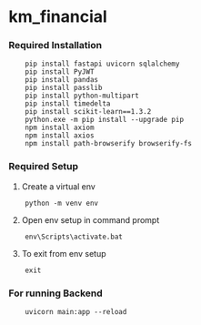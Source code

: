 # km_financial #

### Required Installation ###

```
    pip install fastapi uvicorn sqlalchemy
    pip install PyJWT
    pip install pandas
    pip install passlib
    pip install python-multipart
    pip install timedelta
    pip install scikit-learn==1.3.2
    python.exe -m pip install --upgrade pip
    npm install axiom
    npm install axios
    npm install path-browserify browserify-fs
```

### Required Setup ###

1. Create a virtual env 
```
    python -m venv env
```

2. Open env setup in command prompt
```
    env\Scripts\activate.bat
```

3. To exit from env setup
```
    exit
```

### For running Backend ###
```
    uvicorn main:app --reload
```

